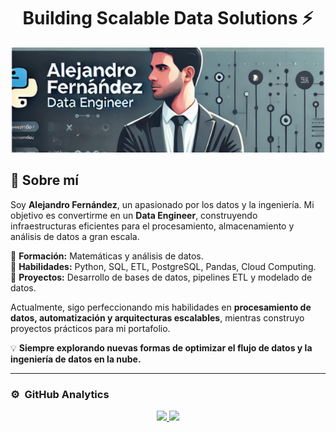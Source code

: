 <div align="center">
  <h1>Building Scalable Data Solutions ⚡</h1>
  <img src="https://github.com/AlejandroFM-MA/AlejandroFM-MA/raw/main/Dise%C3%B1o%20sin%20t%C3%ADtulo%20(1).png" 
       alt="Alejandro Fernández | Data Engineer">
</div>

## 🚀 Sobre mí

Soy **Alejandro Fernández**, un apasionado por los datos y la ingeniería. Mi objetivo es convertirme en un **Data Engineer**, construyendo infraestructuras eficientes para el procesamiento, almacenamiento y análisis de datos a gran escala.  

🔹 **Formación:** Matemáticas y análisis de datos.  
🔹 **Habilidades:** Python, SQL, ETL, PostgreSQL, Pandas, Cloud Computing.  
🔹 **Proyectos:** Desarrollo de bases de datos, pipelines ETL y modelado de datos.  

Actualmente, sigo perfeccionando mis habilidades en **procesamiento de datos, automatización y arquitecturas escalables**, mientras construyo proyectos prácticos para mi portafolio.  

💡 **Siempre explorando nuevas formas de optimizar el flujo de datos y la ingeniería de datos en la nube.**  

---

### ⚙️ &nbsp;GitHub Analytics

<p align="center">
<a href="https://github.com/AlejandroFM-MA">
  <img height="180em" src="https://github-readme-stats-eight-theta.vercel.app/api?username=AlejandroFM-MA&show_icons=true&theme=algolia&include_all_commits=true&count_private=true"/>
  <img height="180em" src="https://github-readme-stats-eight-theta.vercel.app/api/top-langs/?username=AlejandroFM-MA&layout=compact&langs_count=8&theme=algolia"/>
</a>
</p>

